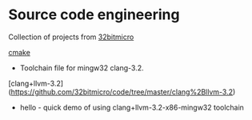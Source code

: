 Source code engineering
=======================

Collection of projects from [32bitmicro](http://32bitmicro.com/) 


[cmake](https://github.com/32bitmicro/code/tree/master/cmake) 

+  Toolchain file for mingw32 clang-3.2.


[clang+llvm-3.2] (https://github.com/32bitmicro/code/tree/master/clang%2Bllvm-3.2)

+  hello - quick demo of using clang+llvm-3.2-x86-mingw32 toolchain